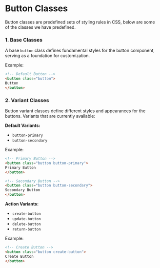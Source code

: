 # Button Classes

Button classes are predefined sets of styling rules in CSS, below are some of the classes we have predefined.

### 1. Base Classes
A base `button` class defines fundamental styles for the button component, serving as a foundation for customization.

Example:
```html
<!-- Default Button -->
<button class="button">
Button
</button>
```

### 2. Variant Classes
Button variant classes define different styles and appearances for the buttons. Variants that are currently available:

<b>Default Variants:</b><br>
- `button-primary`
- `button-secondary`

Example:
```html
<!-- Primary Button -->
<button class="button button-primary">
Primary Button
</button>

<!-- Secondary Button -->
<button class="button button-secondary">
Secondary Button
</button>
```

<b>Action Variants:</b><br>
- `create-button`
- `update-button`
- `delete-button`
- `return-button`

Example:
```html
<!-- Create Button -->
<button class="button create-button">
Create Button
</button>
```
